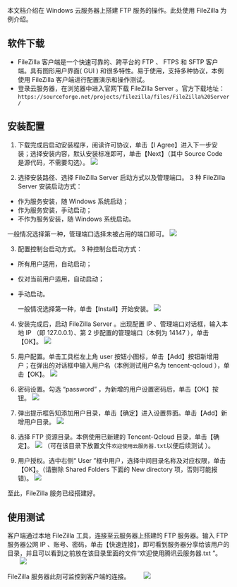 
本文档介绍在 Windows 云服务器上搭建 FTP 服务的操作。此处使用 FileZilla 为例介绍。

## 软件下载
 - FileZilla 客户端是一个快速可靠的、跨平台的 FTP 、 FTPS 和 SFTP 客户端。具有图形用户界面( GUI ) 和很多特性。易于使用，支持多种协议，本例使用 FileZilla 客户端进行配置演示和操作测试。
 - 登录云服务器，在浏览器中进入官网下载 FileZilla Server 。官方下载地址： `https://sourceforge.net/projects/filezilla/files/FileZilla%20Server/`

## 安装配置
 1. 下载完成后启动安装程序，阅读许可协议，单击【I Agree】进入下一步安装；选择安装内容，默认安装标准即可，单击【Next】（其中 Source Code 是源代码，不需要勾选）。
![](https://mc.qcloudimg.com/static/img/1575622f1b1366c8bcff8d71c777b561/image.jpg)

 2. 选择安装路径、选择 FileZilla Server 启动方式以及管理端口。
3 种 FileZilla Server 安装启动方式：
  - 作为服务安装，随 Windows 系统启动；
  - 作为服务安装，手动启动；
  - 不作为服务安装，随 Windows 系统启动。
  
 一般情况选择第一种，管理端口选择未被占用的端口即可。
 ![](https://mc.qcloudimg.com/static/img/7091c25ad8381f3702dfc37b3d9d56fd/image.jpg)

 3. 配置控制台启动方式。
 3 种控制台启动方式：
  - 所有用户适用，自动启动；
  - 仅对当前用户适用，自动启动；
  - 手动启动。
  
	一般情况选择第一种，单击【Install】开始安装。
 ![](https://mc.qcloudimg.com/static/img/129d6460bae48c8e59fe770ac5f08430/image.jpg)

 4. 安装完成后，启动 FileZilla Server 。出现配置 IP 、管理端口对话框，输入本地 IP （即 127.0.0.1）、第 2 步配置的管理端口（本例为 14147 ），单击【OK】。
 ![](https://mc.qcloudimg.com/static/img/3953153a08d6fb1eda1fa087e8f19264/image.jpg)

 5. 用户配置。单击工具栏左上角 user 按钮小图标，单击【Add】按钮新增用户；在弹出的对话框中输入用户名（本例测试用户名为 tencent-qcloud ），单击【OK】。
 ![](https://mc.qcloudimg.com/static/img/2a000f0e725f8d830a29e1ed18392ec0/image.png)

 6. 密码设置。勾选 “password” ，为新增的用户设置密码后，单击【OK】按钮。
 ![](https://mc.qcloudimg.com/static/img/2635b4a5c6dc8d1debcb593b5307fe79/image.jpg)

 7. 弹出提示框告知添加用户目录，单击【确定】进入设置界面。单击【Add】新增用户目录。
 ![](https://mc.qcloudimg.com/static/img/10e37b8b35a6a81381e2a398ae4d9764/image.jpg)

 8. 选择 FTP 资源目录。本例使用已新建的 Tencent-Qcloud 目录，单击【确定】。
 ![](https://mc.qcloudimg.com/static/img/abfe5bdfd1011f723b4e5d75e4b3de36/image.jpg)
（可在该目录下放置文件`欢迎使用云服务器.txt`以便后续测试 ）。

 9. 用户授权。选中右侧“ User ”框中用户，选择中间目录名称及对应权限，单击【OK】。（请删除 Shared Folders 下面的 New directory 项，否则可能报错)。
![](https://mc.qcloudimg.com/static/img/ada463488ce9abfd65d086db08aa35ce/image.jpg)

至此，FileZilla 服务已经搭建好。

## 使用测试
客户端通过本地 FileZilla 工具，连接至云服务器上搭建的 FTP 服务器。输入 FTP 服务器公网 IP 、账号、密码，单击【快速连接】，即可看到服务器分享给该用户的目录，并且可以看到之前放在该目录里面的文件“欢迎使用腾讯云服务器.txt ”。
&nbsp;&nbsp;&nbsp;&nbsp;&nbsp;&nbsp;&nbsp;![](https://mc.qcloudimg.com/static/img/5e7fdbc24a8d5ca0690af8b09bf5a2e0/image.png)

 FileZilla 服务器此刻可监控到客户端的连接。
&nbsp;&nbsp;&nbsp;&nbsp;&nbsp;&nbsp;&nbsp;![](https://mc.qcloudimg.com/static/img/ff304d1fe6056e920c6637896f6aae3a/image.jpg)
